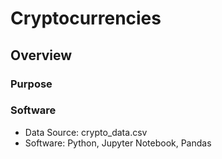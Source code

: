 # Cryptocurrencies

## Overview

### Purpose

### Software
 * Data Source: crypto_data.csv
 * Software: Python, Jupyter Notebook, Pandas 
